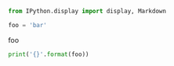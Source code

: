 <!-- markdownlint-disable MD033 MD041 MD012 -->

<section-start>

```python
from IPython.display import display, Markdown
```

</section-start>

<section-start always>

```python
foo = 'bar'
```

</section-start>

<section-live class="check-me-running">

<variable-string class="write-in-me">foo</variable-string>

```python
print('{}'.format(foo))
```

</section-live>

